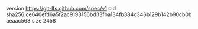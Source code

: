 version https://git-lfs.github.com/spec/v1
oid sha256:ce640efd6a5f2ac9193156bd33fba134fb384c346b129b142b90cb0baeaac563
size 2458
